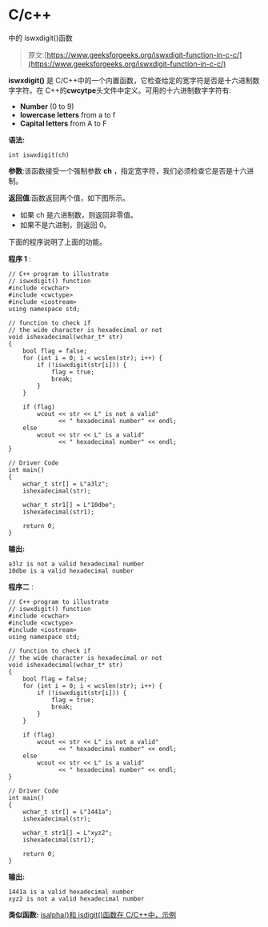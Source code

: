 # C/c++

中的 iswxdigit()函数

> 原文:[https://www.geeksforgeeks.org/iswxdigit-function-in-c-c/](https://www.geeksforgeeks.org/iswxdigit-function-in-c-c/)

**iswxdigit()** 是 C/C++中的一个内置函数，它检查给定的宽字符是否是十六进制数字字符。在 C++的**cwcytpe**头文件中定义。可用的十六进制数字字符有:

*   **Number** (0 to 9)
*   **lowercase letters** from a to f
*   **Capital letters** from A to F

**语法:**

```
int iswxdigit(ch)
```

**参数**:该函数接受一个强制参数 **ch** ，指定宽字符，我们必须检查它是否是十六进制。

**返回值**:函数返回两个值，如下图所示。

*   如果 ch 是六进制数，则返回非零值。
*   如果不是六进制，则返回 0。

下面的程序说明了上面的功能。

**程序 1** :

```
// C++ program to illustrate
// iswxdigit() function
#include <cwchar>
#include <cwctype>
#include <iostream>
using namespace std;

// function to check if
// the wide character is hexadecimal or not
void ishexadecimal(wchar_t* str)
{
    bool flag = false;
    for (int i = 0; i < wcslen(str); i++) {
        if (!iswxdigit(str[i])) {
            flag = true;
            break;
        }
    }

    if (flag)
        wcout << str << L" is not a valid"
              << " hexadecimal number" << endl;
    else
        wcout << str << L" is a valid"
              << " hexadecimal number" << endl;
}

// Driver Code
int main()
{
    wchar_t str[] = L"a3lz";
    ishexadecimal(str);

    wchar_t str1[] = L"10dbe";
    ishexadecimal(str1);

    return 0;
}
```

**输出:**

```
a3lz is not a valid hexadecimal number
10dbe is a valid hexadecimal number

```

**程序二** :

```
// C++ program to illustrate
// iswxdigit() function
#include <cwchar>
#include <cwctype>
#include <iostream>
using namespace std;

// function to check if
// the wide character is hexadecimal or not
void ishexadecimal(wchar_t* str)
{
    bool flag = false;
    for (int i = 0; i < wcslen(str); i++) {
        if (!iswxdigit(str[i])) {
            flag = true;
            break;
        }
    }

    if (flag)
        wcout << str << L" is not a valid"
              << " hexadecimal number" << endl;
    else
        wcout << str << L" is a valid"
              << " hexadecimal number" << endl;
}

// Driver Code
int main()
{
    wchar_t str[] = L"1441a";
    ishexadecimal(str);

    wchar_t str1[] = L"xyz2";
    ishexadecimal(str1);

    return 0;
}
```

**输出:**

```
1441a is a valid hexadecimal number
xyz2 is not a valid hexadecimal number

```

**类似函数:** [isalpha()和 isdigit()函数在 C/C++中，示例](https://www.geeksforgeeks.org/isalpha-isdigit-functions-c-example/)